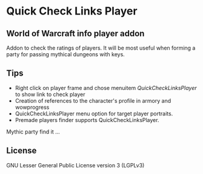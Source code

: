# Quick Check Links Player
World of Warcraft info player addon
---
Addon to check the ratings of players.
It will be most useful when forming a party for passing mythical dungeons with keys.

## Tips

* Right click on player frame and chose menuitem *QuickCheckLinksPlayer* to show link to check player 
* Creation of references to the character's profile in armory and wowprogress
* QuickCheckLinksPlayer menu option for target player portraits.
* Premade players finder supports QuickCheckLinksPlayer.

Mythic party find it ...

 

## License

GNU Lesser General Public License version 3 (LGPLv3)

